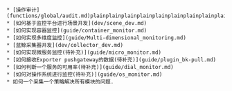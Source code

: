 
    * [操作审计](functions/global/audit.md)plainplainplainplainplainplainplainplainplainplainplainplainplainplainplainplainplainplainplain
    * [如何基于监控平台进行场景开发](dev/scene_dev.md)
    * [如何实现容器监控](guide/container_monitor.md)
    * [如何实现多维度监控](guide/Multi-dimensional_monitoring.md)
    * [蓝鲸采集器开发](dev/collector_dev.md)
    * [如何实现微服务监控(待补充)](guide/micro_monitor.md)
    * [如何接收Exporter pushgateway的数据(待补充)](guide/plugin_bk-pull.md)
    * [如何判断一个服务的可用率(待补充)](guide/dial_monitor.md)
    * [如何对操作系统进行监控(待补充)](guide/os_monitor.md)
    * 如何一个采集一个策略解决所有模块的问题.


